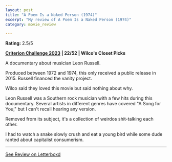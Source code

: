 ```yaml
---
layout: post
title: "A Poem Is a Naked Person (1974)"
excerpt: "My review of A Poem Is a Naked Person (1974)"
category: movie_review

---
```


**Rating:** 2.5/5

<b><a href="https://boxd.it/pXW6q/detail">Criterion Challenge 2023</a> | 22/52 | Wilco's Closet Picks</b>

A documentary about musician Leon Russell.

Produced between 1972 and 1974, this only received a public release in 2015. Russell financed the vanity project.

Wilco said they loved this movie but said nothing about why.

Leon Russell was a Southern rock musician with a few hits during this documentary. Several artists in different genres have covered "A Song for You," but I can't recall hearing any version.

Removed from its subject, it's a collection of weirdos shit-talking each other.

I had to watch a snake slowly crush and eat a young bird while some dude ranted about capitalist consumerism.

<hr>

[See Review on Letterboxd](https://boxd.it/5csMBN)
